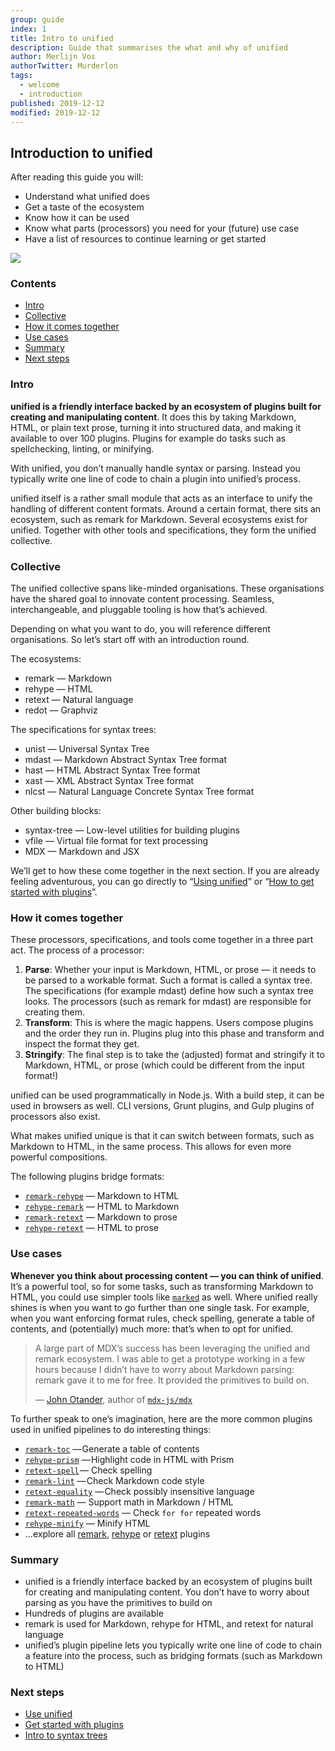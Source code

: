 ```yaml
---
group: guide
index: 1
title: Intro to unified
description: Guide that summarises the what and why of unified
author: Merlijn Vos
authorTwitter: Murderlon
tags:
  - welcome
  - introduction
published: 2019-12-12
modified: 2019-12-12
---
```


## Introduction to unified

After reading this guide you will:

*   Understand what unified does
*   Get a taste of the ecosystem
*   Know how it can be used
*   Know what parts (processors) you need for your (future) use case
*   Have a list of resources to continue learning or get started

![][unified-overview]

### Contents

*   [Intro](#intro)
*   [Collective](#collective)
*   [How it comes together](#how-it-comes-together)
*   [Use cases](#use-cases)
*   [Summary](#summary)
*   [Next steps](#next-steps)

### Intro

**unified is a friendly interface backed by an ecosystem of plugins built for
creating and manipulating content**.
It does this by taking Markdown, HTML, or plain text prose, turning it into
structured data, and making it available to over 100 plugins.
Plugins for example do tasks such as spellchecking, linting, or minifying.

With unified, you don’t manually handle syntax or parsing.
Instead you typically write one line of code to chain a plugin into unified’s
process.

unified itself is a rather small module that acts as an interface to unify the
handling of different content formats.
Around a certain format, there sits an ecosystem, such as remark for Markdown.
Several ecosystems exist for unified.
Together with other tools and specifications, they form the unified collective.

### Collective

The unified collective spans like-minded organisations.
These organisations have the shared goal to innovate content processing.
Seamless, interchangeable, and pluggable tooling is how that’s achieved.

Depending on what you want to do, you will reference different organisations.
So let’s start off with an introduction round.

The ecosystems:

*   remark — Markdown
*   rehype — HTML
*   retext — Natural language
*   redot — Graphviz

The specifications for syntax trees:

*   unist — Universal Syntax Tree
*   mdast — Markdown Abstract Syntax Tree format
*   hast — HTML Abstract Syntax Tree format
*   xast — XML Abstract Syntax Tree format
*   nlcst — Natural Language Concrete Syntax Tree format

Other building blocks:

*   syntax-tree — Low-level utilities for building plugins
*   vfile — Virtual file format for text processing
*   MDX — Markdown and JSX

We’ll get to how these come together in the next section.
If you are already feeling adventurous, you can go directly to
“[Using unified][using-unified]” or
“[How to get started with plugins][using-plugins]”.

### How it comes together

These processors, specifications, and tools come together in a three part act.
The process of a processor:

1.  **Parse**:
    Whether your input is Markdown, HTML, or prose — it needs to be parsed to a
    workable format.
    Such a format is called a syntax tree.
    The specifications (for example mdast) define how such a syntax tree looks.
    The processors (such as remark for mdast) are responsible for creating them.
2.  **Transform**:
    This is where the magic happens.
    Users compose plugins and the order they run in.
    Plugins plug into this phase and transform and inspect the format they get.
3.  **Stringify**:
    The final step is to take the (adjusted) format and stringify it to
    Markdown, HTML, or prose (which could be different from the input format!)

unified can be used programmatically in Node.js.
With a build step, it can be used in browsers as well.
CLI versions, Grunt plugins, and Gulp plugins of processors also exist.

What makes unified unique is that it can switch between formats, such as
Markdown to HTML, in the same process.
This allows for even more powerful compositions.

The following plugins bridge formats:

*   [`remark-rehype`][remark-rehype] — Markdown to HTML
*   [`rehype-remark`][rehype-remark] — HTML to Markdown
*   [`remark-retext`][remark-retext] — Markdown to prose
*   [`rehype-retext`][rehype-retext] — HTML to prose

### Use cases

**Whenever you think about processing content — you can think of unified**.
It’s a powerful tool, so for some tasks, such as transforming Markdown to HTML,
you could use simpler tools like [`marked`][marked] as well.
Where unified really shines is when you want to go further than one single task.
For example, when you want enforcing format rules, check spelling, generate a
table of contents, and (potentially) much more: that’s when to opt for unified.

> A large part of MDX’s success has been leveraging the unified and remark
> ecosystem.
> I was able to get a prototype working in a few hours because I didn’t have to
> worry about Markdown parsing: remark gave it to me for free.
> It provided the primitives to build on.
>
> — [John Otander][john], author of [`mdx-js/mdx`][mdx]

To further speak to one’s imagination, here are the more common plugins used in
unified pipelines to do interesting things:

*   [`remark-toc`][remark-toc] — Generate a table of contents
*   [`rehype-prism`][rehype-prism] — Highlight code in HTML with Prism
*   [`retext-spell`][retext-spell] — Check spelling
*   [`remark-lint`][remark-lint] — Check Markdown code style
*   [`retext-equality`][retext-equality] — Check possibly insensitive language
*   [`remark-math`][remark-math] — Support math in Markdown / HTML
*   [`retext-repeated-words`][retext-repeated-words]
    — Check `for for` repeated words
*   [`rehype-minify`][rehype-minify] — Minify HTML
*   …explore all [remark][all-remark-plugins], [rehype][all-rehype-plugins]
    or [retext][all-retext-plugins] plugins

### Summary

*   unified is a friendly interface backed by an ecosystem of plugins built for
    creating and manipulating content.
    You don’t have to worry about parsing as you have the primitives to build
    on
*   Hundreds of plugins are available
*   remark is used for Markdown, rehype for HTML, and retext for natural
    language
*   unified’s plugin pipeline lets you typically write one line of code to chain
    a feature into the process, such as bridging formats
    (such as Markdown to HTML)

### Next steps

*   [Use unified][using-unified]
*   [Get started with plugins][using-plugins]
*   [Intro to syntax trees][intro-to-syntax-trees]

<!--Definitions-->

[mdx]: https://github.com/mdx-js/mdx

[john]: https://github.com/johno/

[remark-rehype]: https://github.com/remarkjs/remark-rehype/

[rehype-remark]: https://github.com/rehypejs/rehype-remark

[remark-retext]: https://github.com/remarkjs/remark-retext/

[rehype-retext]: https://github.com/rehypejs/rehype-retext

[remark-toc]: https://github.com/remarkjs/remark-toc

[rehype-prism]: https://github.com/mapbox/rehype-prism

[retext-spell]: https://github.com/retextjs/retext-spell

[remark-lint]: https://github.com/remarkjs/remark-lint

[retext-equality]: https://github.com/retextjs/retext-equality

[remark-math]: https://github.com/remarkjs/remark-math

[retext-repeated-words]: https://github.com/retextjs/retext-repeated-words

[rehype-minify]: https://github.com/rehypejs/rehype-minify

[all-remark-plugins]: https://github.com/topics/remark-plugin

[all-rehype-plugins]: https://github.com/topics/rehype-plugin

[all-retext-plugins]: https://github.com/topics/retext-plugin

[marked]: https://github.com/markedjs/marked

[unified-overview]: /image/unified-overview.png

[using-unified]: /learn/guide/using-unified/

[using-plugins]: /learn/guide/using-plugins/

[intro-to-syntax-trees]: /learn/guide/introduction-to-syntax-trees/
